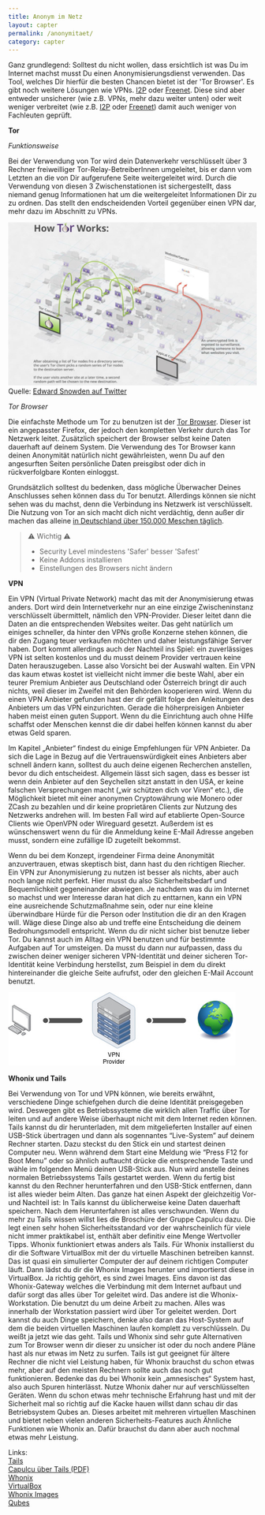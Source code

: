 ```yaml
---
title: Anonym im Netz
layout: capter
permalink: /anonymitaet/
category: capter
---
```

Ganz grundlegend: Solltest du nicht wollen, dass ersichtlich ist was Du im Internet machst musst Du einen Anonymisierungsdienst verwenden. Das Tool, welches Dir hierfür die besten Chancen bietet ist der 'Tor Browser'. Es gibt noch weitere Lösungen wie VPNs. [I2P](https://geti2p.net/de/) oder [Freenet](https://freenetproject.org/). Diese sind aber entweder unsicherer (wie z.B. VPNs, mehr dazu weiter unten) oder weit weniger verbreitet (wie z.B. [I2P](https://geti2p.net/de/) oder [Freenet](https://freenetproject.org/)) damit auch weniger von Fachleuten geprüft.

**Tor**

_Funktionsweise_

Bei der Verwendung von Tor wird dein Datenverkehr verschlüsselt über 3 Rechner freiweilliger Tor-Relay-BetreiberInnen umgeleitet, bis er dann vom Letzten an die von Dir aufgerufene Seite weitergeleitet wird. Durch die Verwendung von diesen 3 Zwischenstationen ist sichergestellt, dass niemand genug Informationen hat um die weitergeleitet Informationen Dir zu zu ordnen. Das stellt den endscheidenden Vorteil gegenüber einen VPN dar, mehr dazu im Abschnitt zu VPNs. 

![](/assets/posts/howtorworks.jpg)<br>
Quelle: [Edward Snowden auf Twitter](https://twitter.com/Snowden/status/653587720598626304)

_Tor Browser_

Die einfachste Methode um Tor zu benutzen ist der [Tor Browser](https://www.torproject.org/). Dieser ist ein angepasster Firefox, der jedoch den kompletten Verkehr durch das Tor Netzwerk leitet. Zusätzlich speichert der Browser selbst keine Daten dauerhaft auf deinem System. Die Verwendung des Tor Browser kann deinen Anonymität natürlich nicht gewährleisten, wenn Du auf den angesurften Seiten persönliche Daten preisgibst oder dich in rückverfolgbare Konten einloggst.

Grundsätzlich solltest du bedenken, dass mögliche Überwacher Deines Anschlusses sehen können dass du Tor benutzt. Allerdings können sie nicht sehen was du machst, denn die Verbindung ins Netzwerk ist verschlüsselt. Die Nutzung von Tor an sich macht dich nicht verdächtig, denn außer dir machen das alleine [in Deutschland über 150.000 Meschen täglich](https://metrics.torproject.org/userstats-relay-country.html?country=de&events=off).

> ⚠ Wichtig ⚠<br>
> - Security Level mindestens 'Safer' besser 'Safest'
> - Keine Addons installieren
> - Einstellungen des Browsers nicht ändern

**VPN**

Ein VPN (Virtual Private Network) macht das mit der Anonymisierung etwas anders. Dort wird dein Internetverkehr nur an eine einzige Zwischeninstanz verschlüsselt übermittelt, nämlich den VPN-Provider. Dieser leitet dann die Daten an die entsprechenden Websites weiter. Das geht natürlich um einiges schneller, da hinter den VPNs große Konzerne stehen können, die dir den Zugang teuer verkaufen möchten und daher leistungsfähige Server haben. Dort kommt allerdings auch der Nachteil ins Spiel: ein zuverlässiges VPN ist selten kostenlos und du musst deinem Provider vertrauen keine Daten herauszugeben. Lasse also Vorsicht bei der Auswahl walten. Ein VPN das kaum etwas kostet ist vielleicht nicht immer die beste Wahl, aber ein teurer Premium Anbieter aus Deutschland oder Österreich bringt dir auch nichts, weil dieser im Zweifel mit den Behörden kooperieren wird. 
Wenn du einen VPN Anbieter gefunden hast der dir gefällt folge den Anleitungen des Anbieters um das VPN einzurichten. Gerade die höherpreisigen Anbieter haben meist einen guten Support. Wenn du die Einrichtung auch ohne Hilfe schaffst oder Menschen kennst die dir dabei helfen können kannst du aber etwas Geld sparen. 

Im Kapitel „Anbieter“ findest du einige Empfehlungen für VPN Anbieter. Da sich die Lage in Bezug auf die Vertrauenswürdigkeit eines Anbieters aber schnell ändern kann, solltest du auch deine eigenen Recherchen anstellen, bevor du dich entscheidest. Allgemein lässt sich sagen, dass es besser ist wenn dein Anbieter auf den Seychellen sitzt anstatt in den USA, er keine falschen Versprechungen macht („wir schützen dich vor Viren“ etc.), die Möglichkeit bietet mit einer anonymen Cryptowährung wie Monero oder ZCash zu bezahlen und dir keine proprietären Clients zur Nutzung des Netzwerks andrehen will. 
Im besten Fall wird auf etablierte Open-Source Clients wie OpenVPN oder Wireguard gesetzt. Außerdem ist es wünschenswert wenn du für die Anmeldung keine E-Mail Adresse angeben musst, sondern eine zufällige ID zugeteilt bekommst.

Wenn du bei dem Konzept, irgendeiner Firma deine Anonymität anzuvertrauen, etwas skeptisch bist, dann hast du den richtigen Riecher. Ein VPN zur Anonymisierung zu nutzen ist besser als nichts, aber auch noch lange nicht perfekt. Hier musst du also Sicherheitsbedarf und Bequemlichkeit gegeneinander abwiegen. Je nachdem was du im Internet so machst und wer Interesse daran hat dich zu enttarnen, kann ein VPN eine ausreichende Schutzmaßnahme sein, oder nur eine kleine überwindbare Hürde für die Person oder Institution die dir an den Kragen will. Wäge diese Dinge also ab und treffe eine Entscheidung die deinem Bedrohungsmodell entspricht. Wenn du dir nicht sicher bist benutze lieber Tor.
Du kannst auch im Alltag ein VPN benutzen und für bestimmte Aufgaben auf Tor umsteigen. Da musst du dann nur aufpassen, dass du zwischen deiner weniger sicheren VPN-Identität und deiner sicheren Tor-Identität keine Verbindung herstellst, zum Beispiel in dem du direkt hintereinander die gleiche Seite aufrufst, oder den gleichen E-Mail Account benutzt.

![](/assets/posts/vpn.jpg)

**Whonix und Tails**

Bei Verwendung von Tor und VPN können, wie bereits erwähnt, verschiedene Dinge schiefgehen durch die deine Identität preisgegeben wird. Deswegen gibt es Betriebssysteme die wirklich allen Traffic über Tor leiten und auf andere Weise überhaupt nicht mit dem Internet reden können. Tails kannst du dir herunterladen, mit dem mitgelieferten Installer auf einen USB-Stick übertragen und dann als sogennantes “Live-System” auf deinem Rechner starten. Dazu steckst du den Stick ein und startest deinen Computer neu. Wenn während dem Start eine Meldung wie “Press F12 for Boot Menu” oder so ähnlich auftaucht drücke die entsprechende Taste und wähle im folgenden Menü deinen USB-Stick aus. Nun wird anstelle deines normalen Betriebssystems Tails gestartet werden. Wenn du fertig bist kannst du den Rechner herunterfahren und den USB-Stick entfernen, dann ist alles wieder beim Alten. Das ganze hat einen Aspekt der gleichzeitig Vor- und Nachteil ist: In Tails kannst du üblicherweise keine Daten dauerhaft speichern. Nach dem Herunterfahren ist alles verschwunden.
Wenn du mehr zu Tails wissen willst lies die Broschüre der Gruppe Capulcu dazu. Die legt einen sehr hohen Sicherheitsstandard vor der wahrscheinlich für viele nicht immer praktikabel ist, enthält aber definitiv eine Menge Wertvoller Tipps.
Whonix funktioniert etwas anders als Tails. Für Whonix installierst du dir die Software VirtualBox mit der du virtuelle Maschinen betreiben kannst. Das ist quasi ein simulierter Computer der auf deinem richtigen Computer läuft. Dann lädst du dir die Whonix Images herunter und importierst diese in VirtualBox. Ja richtig gehört, es sind zwei Images. Eins davon ist das Whonix-Gateway welches die Verbindung mit dem Internet aufbaut und dafür sorgt das alles über Tor geleitet wird. Das andere ist die Whonix-Workstation. Die benutzt du um deine Arbeit zu machen. Alles was innerhalb der Workstation passiert wird über Tor geleitet werden. Dort kannst du auch Dinge speichern, denke also daran das Host-System auf dem die beiden virtuellen Maschinen laufen komplett zu verschlüsseln. Du weißt ja jetzt wie das geht. Tails und Whonix sind sehr gute Alternativen zum Tor Browser wenn dir dieser zu unsicher ist oder du noch andere Pläne hast als nur etwas im Netz zu surfen. Tails ist gut geeignet für ältere Rechner die nicht viel Leistung haben, für Whonix brauchst du schon etwas mehr, aber auf den meisten Rechnern sollte auch das noch gut funktionieren. Bedenke das du bei Whonix kein „amnesisches“ System hast, also auch Spuren hinterlässt. Nutze Whonix daher nur auf verschlüsselten Geräten. Wenn du schon etwas mehr technische Erfahrung hast und mit der Sicherheit mal so richtig auf die Kacke hauen willst dann schau dir das Betriebsystem Qubes an. Dieses arbeitet mit mehreren virtuellen Maschinen und bietet neben vielen anderen Sicherheits-Features auch Ähnliche Funktionen wie Whonix an. Dafür brauchst du dann aber auch nochmal etwas mehr Leistung.

Links:<br>
[Tails](https://tails.boum.org/)<br>
[Capulcu über Tails (PDF)](https://capulcu.blackblogs.org/wp-content/uploads/sites/54/2019/01/Tails2019-01-27-A4.pdf)<br>
[Whonix](https://www.whonix.org/)<br>
[VirtualBox](https://www.virtualbox.org/)<br>
[Whonix Images](https://www.whonix.org/wiki/VirtualBox/XFCE)<br>
[Qubes](https://www.qubes-os.org/)<br>
